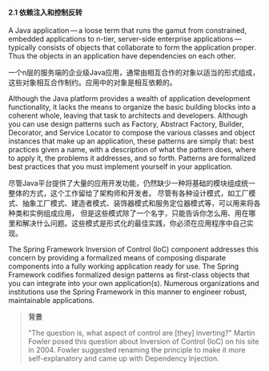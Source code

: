 #### 2.1 依赖注入和控制反转

A Java application — a loose term that runs the gamut from constrained, 
embedded applications to n-tier, 
server-side enterprise applications — typically 
consists of objects that collaborate to form the application proper. 
Thus the objects in an application have dependencies on each other.

一个n层的服务端的企业级Java应用，通常由相互合作的对象以适当的形式组成，这些对象相互合作制约。应用中的对象是相互依赖的。

Although the Java platform provides a wealth of application development functionality, 
it lacks the means to organize the basic building blocks into a coherent 
whole, leaving that task to architects and developers. 
Although you can use design patterns such as Factory, Abstract Factory, 
Builder, Decorator, and Service Locator to compose the various classes 
and object instances that make up an application, 
these patterns are simply that: best practices given a name, 
with a description of what the pattern does, where to apply it, 
the problems it addresses, and so forth. 
Patterns are formalized best practices that you must implement yourself 
in your application.

尽管Java平台提供了大量的应用开发功能，仍然缺少一种将基础的模块组成统一整体的方式，这个工作留给了架构师和开发者。
尽管有各种设计模式，如工厂模式、抽象工厂模式、建造者模式、装饰器模式和服务定位器模式等，可以用来将各种类和实例组成应用，
但是这些模式除了一个名字，只能告诉你怎么用、用在哪里和解决什么问题。这些模式是形式化的最佳实践，你必须在应用程序中自己实现。

The Spring Framework Inversion of Control (IoC) component addresses this concern by providing a formalized means of composing disparate components into a fully working application ready for use. The Spring Framework codifies formalized design patterns as first-class objects that you can integrate into your own application(s). Numerous organizations and institutions use the Spring Framework in this manner to engineer robust, maintainable applications.



> **背景**
>
>"The question is, what aspect of control are [they] inverting?" Martin Fowler posed this question about Inversion of Control (IoC) on his site in 2004. Fowler suggested renaming the principle to make it more self-explanatory and came up with Dependency Injection.
